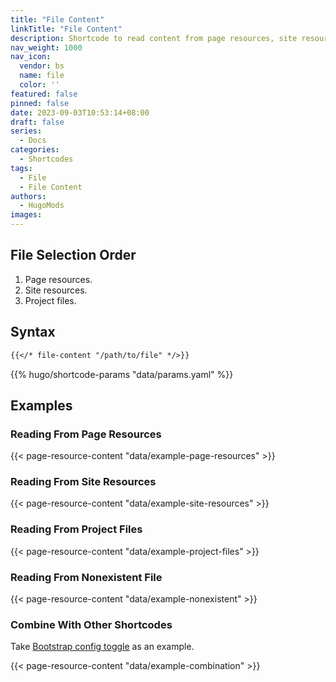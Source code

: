 ```yaml
---
title: "File Content"
linkTitle: "File Content"
description: Shortcode to read content from page resources, site resources or project files, it's useful to reuse the content, such as the code snippets.
nav_weight: 1000
nav_icon:
  vendor: bs
  name: file
  color: ''
featured: false
pinned: false
date: 2023-09-03T10:53:14+08:00
draft: false
series:
  - Docs
categories:
  - Shortcodes
tags:
  - File
  - File Content
authors:
  - HugoMods
images:
---
```


## File Selection Order

1. Page resources.
2. Site resources.
3. Project files.

## Syntax

```markdown
{{</* file-content "/path/to/file" */>}}
```

{{% hugo/shortcode-params "data/params.yaml" %}}

## Examples

### Reading From Page Resources

{{< page-resource-content "data/example-page-resources" >}}

### Reading From Site Resources

{{< page-resource-content "data/example-site-resources" >}}

### Reading From Project Files

{{< page-resource-content "data/example-project-files" >}}

### Reading From Nonexistent File

{{< page-resource-content "data/example-nonexistent" >}}

### Combine With Other Shortcodes

Take [Bootstrap config toggle](https://bootstrap.hugomods.com/docs/config-toggle/) as an example.

{{< page-resource-content "data/example-combination" >}}
